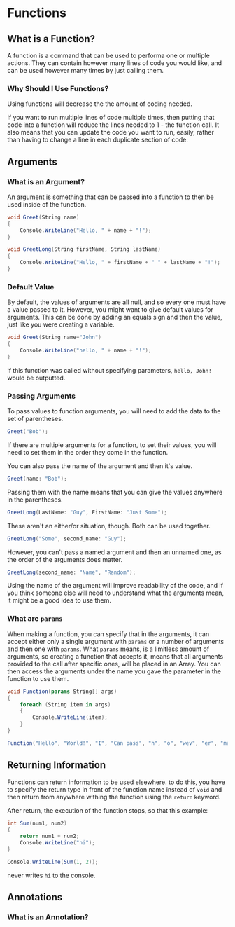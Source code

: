 # Functions

## What is a Function?

A function is a command that can be used to performa one or multiple actions. They can contain however many lines of code you would like, and can be used however many times by just calling them.

### Why Should I Use Functions?

Using functions will decrease the the amount of coding needed.

If you want to run multiple lines of code multiple times, then putting that code into a function will reduce the lines needed to 1 - the function call. It also means that you can update the code you want to run, easily, rather than having to change a line in each duplicate section of code.

## Arguments

### What is an Argument?

An argument is something that can be passed into a function to then be used inside of the function.

```cs
void Greet(String name)
{
    Console.WriteLine("Hello, " + name + "!");
}
```

```cs
void GreetLong(String firstName, String lastName)
{
    Console.WriteLine("Hello, " + firstName + " " + lastName + "!");
}
```

### Default Value

By default, the values of arguments are all null, and so every one must have a value passed to it. However, you might want to give default values for arguments. This can be done by adding an equals sign and then the value, just like you were creating a variable.

```cs
void Greet(String name="John")
{
    Console.WriteLine("hello, " + name + "!");
}
```

if this function was called without specifying parameters, `hello, John!` would be outputted.

### Passing Arguments

To pass values to function arguments, you will need to add the data to the set of parentheses.

```cs
Greet("Bob");
```

If there are multiple arguments for a function, to set their values, you will need to set them in the order they come in the function.

You can also pass the name of the argument and then it's value.

```cs
Greet(name: "Bob");
```

Passing them with the name means that you can give the values anywhere in the parentheses.

```cs
GreetLong(LastName: "Guy", FirstName: "Just Some");
```

These aren't an either/or situation, though. Both can be used together.

```cs
GreetLong("Some", second_name: "Guy");
```

However, you can't pass a named argument and then an unnamed one, as the order of the arguments does matter.

```cs
GreetLong(second_name: "Name", "Random");
```

Using the name of the argument will improve readability of the code, and if you think someone else will need to understand what the arguments mean, it might be a good idea to use them.

### What are `params`

When making a function, you can specify that in the arguments, it can accept either only a single argument with `params` or a number of arguments and then one with `params`. What `params` means, is a limitless amount of arguments, so creating a function that accepts it, means that all arguments provided to the call after specific ones, will be placed in an Array. You can then access the arguments under the name you gave the parameter in the function to use them.

```cs
void Function(params String[] args)
{
    foreach (String item in args)
    {
        Console.WriteLine(item);
    }
}
```

```cs
Function("Hello", "World!", "I", "Can pass", "h", "o", "wev", "er", "many" "arguments I want to.");
```

##  Returning Information

Functions can return information to be used elsewhere. to do this, you have to specify the return type in front of the function name instead of `void` and then return from anywhere withing the function using the `return` keyword.

After return, the execution of the function stops, so that this example:

```cs
int Sum(num1, num2)
{
    return num1 + num2;
    Console.WriteLine("hi");
}
```

```cs
Console.WriteLine(Sum(1, 2));
```

never writes `hi` to the console.

## Annotations

### What is an Annotation?

